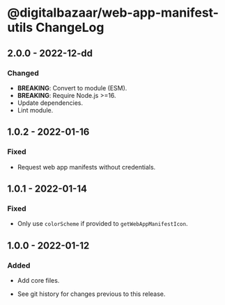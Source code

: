 # @digitalbazaar/web-app-manifest-utils ChangeLog

## 2.0.0 - 2022-12-dd

### Changed
- **BREAKING**: Convert to module (ESM).
- **BREAKING**: Require Node.js >=16.
- Update dependencies.
- Lint module.

## 1.0.2 - 2022-01-16

### Fixed
- Request web app manifests without credentials.

## 1.0.1 - 2022-01-14

### Fixed
- Only use `colorScheme` if provided to `getWebAppManifestIcon`.

## 1.0.0 - 2022-01-12

### Added
- Add core files.

- See git history for changes previous to this release.
